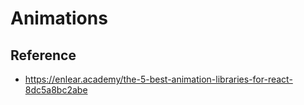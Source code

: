 # Animations

## Reference

- https://enlear.academy/the-5-best-animation-libraries-for-react-8dc5a8bc2abe
